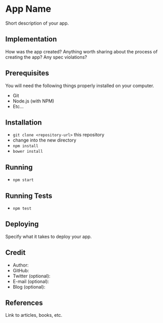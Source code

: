 # App Name

Short description of your app.

## Implementation

How was the app created? Anything worth sharing about the process of creating the app? Any spec violations?

## Prerequisites

You will need the following things properly installed on your computer.

- Git
- Node.js (with NPM)
- Etc...

## Installation

- `git clone <repository-url>` this repository
- change into the new directory
- `npm install`
- `bower install`

## Running

- `npm start`

## Running Tests

- `npm test`

## Deploying

Specify what it takes to deploy your app.

## Credit

- Author:
- GitHub:
- Twitter (optional):
- E-mail (optional):
- Blog (optional):

## References

Link to articles, books, etc.
